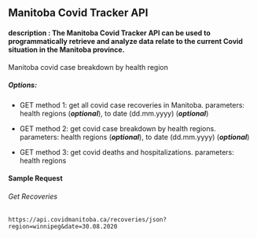 
## Manitoba Covid Tracker API

#### description : The Manitoba Covid Tracker API can be used to programmatically retrieve and analyze data relate to the current Covid situation in the Manitoba province.

 
Manitoba covid case breakdown by health region
##### Options: 

* GET method 1: get all covid case recoveries in Manitoba. parameters: health regions (***optional***), to date (dd.mm.yyyy) (***optional***)

* GET method 2: get covid case breakdown by health regions. parameters: health regions (***optional***), to date (dd.mm.yyyy) (***optional***)

* GET method 3: get covid deaths and hospitalizations. parameters: health regions

#### Sample Request
###### Get Recoveries
```
https://api.covidmanitoba.ca/recoveries/json?region=winnipeg&date=30.08.2020
```
